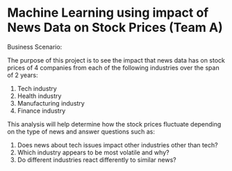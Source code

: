 # Machine Learning using impact of News Data on Stock Prices (Team A)

Business Scenario:

The purpose of this project is to see the impact that news data has on stock prices of 4 companies from each of the following industries over the span of 2 years:

1. Tech industry​
2. Health industry​
3. Manufacturing industry​
4. Finance industry​


This analysis will help determine how the stock prices fluctuate depending on the type of news and answer questions such as:​

1. Does news about tech issues impact other industries other than tech?​
2. Which industry appears to be most volatile and why?​
3. Do different industries react differently to similar news?​
